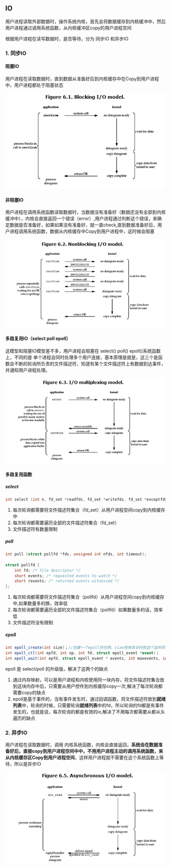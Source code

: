 ## IO

用户进程读取外部数据时，操作系统内核，首先会将数据缓存到内核缓冲中，然后用户进程通过调用系统函数，从内核缓冲区copy的用户进程空间

根据用户进程在读写数据时，是否等待，分为 同步IO 和异步IO

### 1. 同步IO

#### 阻塞IO

用户进程在读取数据时，直到数据从准备好后到内核缓存中在Copy到用户进程中，用户进程都处于阻塞状态

![clipboard.png](IO.assets/1593755892-55c466c2b5fc5_articlex.png)

#### 非阻塞IO

用户进程在调用系统函数读取数据时，当数据没有准备好（数据还没有全部到内核缓冲中），内核会直接返回一个错误（error）,用户进程通过判断这个错误，来确定数据是否准备好，如果如果没有准备好，就一直check,直到数据准备好后，用户进程调用系统函数，数据从内核缓存中Copy到用户进程中，这时候会阻塞

![clipboard.png](IO.assets/1505222224-55c466dda9803_articlex.png)

#### 多路复用IO（select  poll epoll）

这模型和阻塞IO模型差不多，用户进程会阻塞在 select() poll() epoll()系统函数上，不同的是
单个进程会同时处理多个用户连接，基本原理是就是，这三个是函数会不断的轮询所负责的文件描述符，知道有某个文件描述符上有数据到达事件，并通知用户进程处理。

![clipboard.png](IO.assets/1903235121-55c466eb17665_articlex.png)

#### 多路复用函数
##### select

```c
int select (int n, fd_set *readfds, fd_set *writefds, fd_set *exceptfds, struct timeval *timeout);
```

1. 每次轮询都需要将文件描述符集合（fd_set）从用户进程空间copy到内核缓存中
2. 每次轮询都需要遍历全部的文件描述符集合（fd_set）
3. 文件描述符有数量限制

##### poll

```c
int poll (struct pollfd *fds, unsigned int nfds, int timeout);

struct pollfd {
    int fd; /* file descriptor */
    short events; /* requested events to watch */
    short revents; /* returned events witnessed */
};
```

1. 每次轮询都需要将文件描述符集合（pollfd）从用户进程空间copy到内核缓存中,如果数量多的换，效率低
2. 每次轮询都需要遍历全部的文件描述符集合（pollfd）如果数量多的话，效率低
3. 文件描述符没有限制

##### epoll

```c#
int epoll_create(int size)；//创建一个epoll的句柄，size用来告诉内核这个监听的数目一共有多大
int epoll_ctl(int epfd, int op, int fd, struct epoll_event *event)；
int epoll_wait(int epfd, struct epoll_event * events, int maxevents, int timeout);
```

epoll 是 select/poll 的升级版，解决了这两个的缺点

1. 通过内存映射，可以是用户进程和内核使用同一块内存，将文件描述符集合放到这块内存中后，只需要从用户控件到内核缓存copy一次,解决了每次轮询都需要copy的缺点
2. epoll是基于事件的，当有事件发生时，通过回调函数，将文件描述符放到**就绪列表**中，轮询的时候，只需要轮询**就绪列表**中的fd，所以轮询的fd都是有事件发生的，也就是说，每次轮询的都是有效的io,解决了不用每次都需要从都从头遍历的缺点

### 2. 异步IO

用户进程在读取数据时，调用 内核系统函数，内核会直接返回，**系统会在数据准备好后，直接copy到用户进程空间中中，不用用户进程主动的调用系统函数，来从内核缓存区Copy到用户进程空间**，这样用户进程就不需要在这个系统函数上等待，所以是异步IO

![clipboard.png](IO.assets/1311869885-55c466fac00ba_articlex.png)

